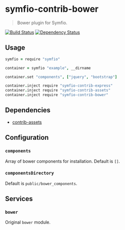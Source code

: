 # symfio-contrib-bower

> Bower plugin for Symfio.

[![Build Status](http://teamcity.rithis.com/httpAuth/app/rest/builds/buildType:id:bt11,branch:master/statusIcon?guest=1)](http://teamcity.rithis.com/viewType.html?buildTypeId=bt11&guest=1)
[![Dependency Status](https://gemnasium.com/symfio/symfio-contrib-bower.png)](https://gemnasium.com/symfio/symfio-contrib-bower)

## Usage

```coffee
symfio = require "symfio"

container = symfio "example", __dirname

container.set "components", ["jquery", "bootstrap"]

container.inject require "symfio-contrib-express"
container.inject require "symfio-contrib-assets"
container.inject require "symfio-contrib-bower"
```

## Dependencies

* [contrib-assets](https://github.com/symfio/symfio-contrib-assets)

## Configuration

### `components`

Array of bower components for installation. Default is `[]`.

### `componentsDirectory`

Default is `public/bower_components`.

## Services

### `bower`

Original `bower` module.
